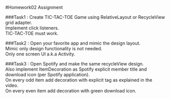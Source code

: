 ﻿#Homework02 Assignment

###Task1 : 
Create TIC-TAC-TOE Game using RelativeLayout or RecycleView grid adapter.     
Implement click listeners.     
TIC-TAC-TOE must work.     

###Task2 :
Open your favorite app and mimic the design layout.     
Mimic only design functionality is not needed.     
Only one screen UI a.k.a Activity.     

###Task3 :
Open Spotify and make the same recycleView design.     
Also implement ItemDecoration as Spotify explicit member title and download icon (per Spotify application).     
On every odd item add decoration with explicit tag as explained in the video.     
On every even item add decoration with green download icon.     
